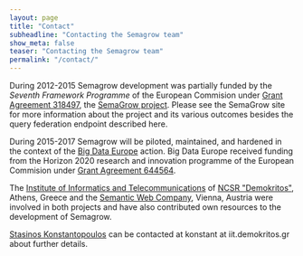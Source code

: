 ```yaml
---
layout: page
title: "Contact"
subheadline: "Contacting the Semagrow team"
show_meta: false
teaser: "Contacting the Semagrow team"
permalink: "/contact/"
---
```


During 2012-2015 Semagrow development was partially funded by
the *Seventh Framework Programme* of the European Commision
under [Grant Agreement 318497][2], the [SemaGrow project][1].
Please see the SemaGrow site for more information about the project
and its various outcomes besides the query federation endpoint
described here.

During 2015-2017 Semagrow will be piloted, maintained, and hardened in
the context of the [Big Data Europe][3] action. Big Data Europe
received funding from the Horizon 2020 research and innovation
programme of the European Commision under
[Grant Agreement 644564][4].

The [Institute of Informatics and Telecommunications][5]
of [NCSR "Demokritos"][6], Athens, Greece and the
[Semantic Web Company][7], Vienna, Austria were involved in both
projects and have also contributed own resources to the
development of Semagrow.

[Stasinos Konstantopoulos][8] can be contacted at konstant at
iit.demokritos.gr about further details.


[1]: http://www.semagrow.eu
[2]: http://cordis.europa.eu/project/rcn/106341_en.html
[3]: http://www.big-data-europe.eu
[4]: http://cordis.europa.eu/project/rcn/194216_en.html
[5]: http://www.iit.demokritos.gr
[6]: http://www.demokritos.gr
[7]: https://www.semantic-web.at
[8]: https://github.com/stasinos
